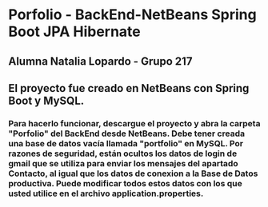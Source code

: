 # Porfolio - BackEnd-NetBeans Spring Boot JPA Hibernate
## Alumna Natalia Lopardo - Grupo 217
## 
## El proyecto fue creado en NetBeans con Spring Boot y MySQL.
### Para hacerlo funcionar, descargue el proyecto y abra la carpeta "Porfolio" del BackEnd desde NetBeans. Debe tener creada una base de datos vacía llamada "portfolio" en MySQL. Por razones de seguridad, están ocultos los datos de login de gmail que se utiliza para enviar los mensajes del apartado Contacto, al igual que los datos de conexion a la Base de Datos productiva. Puede modificar todos estos datos con los que usted utilice en el archivo application.properties. 
